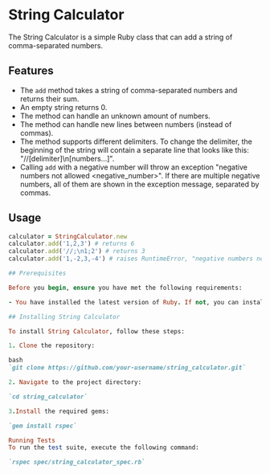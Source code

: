 # String Calculator

The String Calculator is a simple Ruby class that can add a string of comma-separated numbers.

## Features

- The `add` method takes a string of comma-separated numbers and returns their sum.
- An empty string returns 0.
- The method can handle an unknown amount of numbers.
- The method can handle new lines between numbers (instead of commas).
- The method supports different delimiters. To change the delimiter, the beginning of the string will contain a separate line that looks like this: "//[delimiter]\n[numbers…]".
- Calling `add` with a negative number will throw an exception "negative numbers not allowed <negative_number>". If there are multiple negative numbers, all of them are shown in the exception message, separated by commas.

## Usage

```ruby
calculator = StringCalculator.new
calculator.add('1,2,3') # returns 6
calculator.add('//;\n1;2') # returns 3
calculator.add('1,-2,3,-4') # raises RuntimeError, "negative numbers not allowed: -2, -4"

## Prerequisites

Before you begin, ensure you have met the following requirements:

- You have installed the latest version of Ruby. If not, you can install it using [rbenv](https://github.com/rbenv/rbenv) or [rvm](https://rvm.io/).

## Installing String Calculator

To install String Calculator, follow these steps:

1. Clone the repository:

bash
`git clone https://github.com/your-username/string_calculator.git`

2. Navigate to the project directory:

`cd string_calculator`

3.Install the required gems:

`gem install rspec`

Running Tests
To run the test suite, execute the following command:

`rspec spec/string_calculator_spec.rb`
